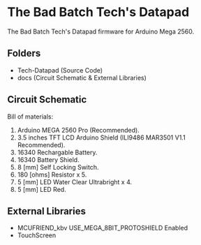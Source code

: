 # The Bad Batch Tech's Datapad
The Bad Batch Tech's Datapad firmware for Arduino Mega 2560.
## Folders
- Tech-Datapad (Source Code)
- docs (Circuit Schematic & External Libraries)
## Circuit Schematic
Bill of materials:
1. Arduino MEGA 2560 Pro (Recommended).
2. 3.5 inches TFT LCD Arduino Shield (ILI9486 MAR3501 V1.1 Recommended).
3. 16340 Rechargable Battery.
4. 16340 Battery Shield.
5. 8 [mm] Self Locking Switch.
6. 180 [ohms] Resistor x 5.
7. 5 [mm] LED Water Clear Ultrabright x 4.
8. 5 [mm] LED Red.
## External Libraries
- MCUFRIEND_kbv USE_MEGA_8BIT_PROTOSHIELD Enabled
- TouchScreen
